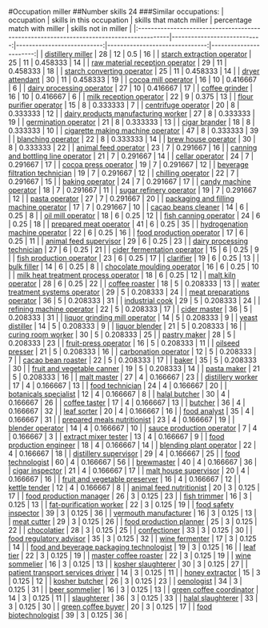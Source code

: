#Occupation miller
##Number skills 24
###Similar occupations:
| occupation                                                                              |   skills in this occupation |   skills that match miller |   percentage match with miller |   skills not in miller |
|:----------------------------------------------------------------------------------------|----------------------------:|---------------------------:|-------------------------------:|-----------------------:|
| [distillery miller](distillery_miller.md)                                               |                          28 |                         12 |                       0.5      |                     16 |
| [starch extraction operator](starch_extraction_operator.md)                             |                          25 |                         11 |                       0.458333 |                     14 |
| [raw material reception operator](raw_material_reception_operator.md)                   |                          29 |                         11 |                       0.458333 |                     18 |
| [starch converting operator](starch_converting_operator.md)                             |                          25 |                         11 |                       0.458333 |                     14 |
| [dryer attendant](dryer_attendant.md)                                                   |                          30 |                         11 |                       0.458333 |                     19 |
| [cocoa mill operator](cocoa_mill_operator.md)                                           |                          16 |                         10 |                       0.416667 |                      6 |
| [dairy processing operator](dairy_processing_operator.md)                               |                          27 |                         10 |                       0.416667 |                     17 |
| [coffee grinder](coffee_grinder.md)                                                     |                          16 |                         10 |                       0.416667 |                      6 |
| [milk reception operator](milk_reception_operator.md)                                   |                          22 |                          9 |                       0.375    |                     13 |
| [flour purifier operator](flour_purifier_operator.md)                                   |                          15 |                          8 |                       0.333333 |                      7 |
| [centrifuge operator](centrifuge_operator.md)                                           |                          20 |                          8 |                       0.333333 |                     12 |
| [dairy products manufacturing worker](dairy_products_manufacturing_worker.md)           |                          27 |                          8 |                       0.333333 |                     19 |
| [germination operator](germination_operator.md)                                         |                          21 |                          8 |                       0.333333 |                     13 |
| [cigar brander](cigar_brander.md)                                                       |                          18 |                          8 |                       0.333333 |                     10 |
| [cigarette making machine operator](cigarette_making_machine_operator.md)               |                          47 |                          8 |                       0.333333 |                     39 |
| [blanching operator](blanching_operator.md)                                             |                          22 |                          8 |                       0.333333 |                     14 |
| [brew house operator](brew_house_operator.md)                                           |                          30 |                          8 |                       0.333333 |                     22 |
| [animal feed operator](animal_feed_operator.md)                                         |                          23 |                          7 |                       0.291667 |                     16 |
| [canning and bottling line operator](canning_and_bottling_line_operator.md)             |                          21 |                          7 |                       0.291667 |                     14 |
| [cellar operator](cellar_operator.md)                                                   |                          24 |                          7 |                       0.291667 |                     17 |
| [cocoa press operator](cocoa_press_operator.md)                                         |                          19 |                          7 |                       0.291667 |                     12 |
| [beverage filtration technician](beverage_filtration_technician.md)                     |                          19 |                          7 |                       0.291667 |                     12 |
| [chilling operator](chilling_operator.md)                                               |                          22 |                          7 |                       0.291667 |                     15 |
| [baking operator](baking_operator.md)                                                   |                          24 |                          7 |                       0.291667 |                     17 |
| [candy machine operator](candy_machine_operator.md)                                     |                          18 |                          7 |                       0.291667 |                     11 |
| [sugar refinery operator](sugar_refinery_operator.md)                                   |                          19 |                          7 |                       0.291667 |                     12 |
| [pasta operator](pasta_operator.md)                                                     |                          27 |                          7 |                       0.291667 |                     20 |
| [packaging and filling machine operator](packaging_and_filling_machine_operator.md)     |                          17 |                          7 |                       0.291667 |                     10 |
| [cacao beans cleaner](cacao_beans_cleaner.md)                                           |                          14 |                          6 |                       0.25     |                      8 |
| [oil mill operator](oil_mill_operator.md)                                               |                          18 |                          6 |                       0.25     |                     12 |
| [fish canning operator](fish_canning_operator.md)                                       |                          24 |                          6 |                       0.25     |                     18 |
| [prepared meat operator](prepared_meat_operator.md)                                     |                          41 |                          6 |                       0.25     |                     35 |
| [hydrogenation machine operator](hydrogenation_machine_operator.md)                     |                          22 |                          6 |                       0.25     |                     16 |
| [food production operator](food_production_operator.md)                                 |                          17 |                          6 |                       0.25     |                     11 |
| [animal feed supervisor](animal_feed_supervisor.md)                                     |                          29 |                          6 |                       0.25     |                     23 |
| [dairy processing technician](dairy_processing_technician.md)                           |                          27 |                          6 |                       0.25     |                     21 |
| [cider fermentation operator](cider_fermentation_operator.md)                           |                          15 |                          6 |                       0.25     |                      9 |
| [fish production operator](fish_production_operator.md)                                 |                          23 |                          6 |                       0.25     |                     17 |
| [clarifier](clarifier.md)                                                               |                          19 |                          6 |                       0.25     |                     13 |
| [bulk filler](bulk_filler.md)                                                           |                          14 |                          6 |                       0.25     |                      8 |
| [chocolate moulding operator](chocolate_moulding_operator.md)                           |                          16 |                          6 |                       0.25     |                     10 |
| [milk heat treatment process operator](milk_heat_treatment_process_operator.md)         |                          18 |                          6 |                       0.25     |                     12 |
| [malt kiln operator](malt_kiln_operator.md)                                             |                          28 |                          6 |                       0.25     |                     22 |
| [coffee roaster](coffee_roaster.md)                                                     |                          18 |                          5 |                       0.208333 |                     13 |
| [water treatment systems operator](water_treatment_systems_operator.md)                 |                          29 |                          5 |                       0.208333 |                     24 |
| [meat preparations operator](meat_preparations_operator.md)                             |                          36 |                          5 |                       0.208333 |                     31 |
| [industrial cook](industrial_cook.md)                                                   |                          29 |                          5 |                       0.208333 |                     24 |
| [refining machine operator](refining_machine_operator.md)                               |                          22 |                          5 |                       0.208333 |                     17 |
| [cider master](cider_master.md)                                                         |                          36 |                          5 |                       0.208333 |                     31 |
| [liquor grinding mill operator](liquor_grinding_mill_operator.md)                       |                          14 |                          5 |                       0.208333 |                      9 |
| [yeast distiller](yeast_distiller.md)                                                   |                          14 |                          5 |                       0.208333 |                      9 |
| [liquor blender](liquor_blender.md)                                                     |                          21 |                          5 |                       0.208333 |                     16 |
| [curing room worker](curing_room_worker.md)                                             |                          30 |                          5 |                       0.208333 |                     25 |
| [pastry maker](pastry_maker.md)                                                         |                          28 |                          5 |                       0.208333 |                     23 |
| [fruit-press operator](fruit-press_operator.md)                                         |                          16 |                          5 |                       0.208333 |                     11 |
| [oilseed presser](oilseed_presser.md)                                                   |                          21 |                          5 |                       0.208333 |                     16 |
| [carbonation operator](carbonation_operator.md)                                         |                          12 |                          5 |                       0.208333 |                      7 |
| [cacao bean roaster](cacao_bean_roaster.md)                                             |                          22 |                          5 |                       0.208333 |                     17 |
| [baker](baker.md)                                                                       |                          35 |                          5 |                       0.208333 |                     30 |
| [fruit and vegetable canner](fruit_and_vegetable_canner.md)                             |                          19 |                          5 |                       0.208333 |                     14 |
| [pasta maker](pasta_maker.md)                                                           |                          21 |                          5 |                       0.208333 |                     16 |
| [malt master](malt_master.md)                                                           |                          27 |                          4 |                       0.166667 |                     23 |
| [distillery worker](distillery_worker.md)                                               |                          17 |                          4 |                       0.166667 |                     13 |
| [food technician](food_technician.md)                                                   |                          24 |                          4 |                       0.166667 |                     20 |
| [botanicals specialist](botanicals_specialist.md)                                       |                          12 |                          4 |                       0.166667 |                      8 |
| [halal butcher](halal_butcher.md)                                                       |                          30 |                          4 |                       0.166667 |                     26 |
| [coffee taster](coffee_taster.md)                                                       |                          17 |                          4 |                       0.166667 |                     13 |
| [butcher](butcher.md)                                                                   |                          36 |                          4 |                       0.166667 |                     32 |
| [leaf sorter](leaf_sorter.md)                                                           |                          20 |                          4 |                       0.166667 |                     16 |
| [food analyst](food_analyst.md)                                                         |                          35 |                          4 |                       0.166667 |                     31 |
| [prepared meals nutritionist](prepared_meals_nutritionist.md)                           |                          23 |                          4 |                       0.166667 |                     19 |
| [blender operator](blender_operator.md)                                                 |                          14 |                          4 |                       0.166667 |                     10 |
| [sauce production operator](sauce_production_operator.md)                               |                           7 |                          4 |                       0.166667 |                      3 |
| [extract mixer tester](extract_mixer_tester.md)                                         |                          13 |                          4 |                       0.166667 |                      9 |
| [food production engineer](food_production_engineer.md)                                 |                          18 |                          4 |                       0.166667 |                     14 |
| [blending plant operator](blending_plant_operator.md)                                   |                          22 |                          4 |                       0.166667 |                     18 |
| [distillery supervisor](distillery_supervisor.md)                                       |                          29 |                          4 |                       0.166667 |                     25 |
| [food technologist](food_technologist.md)                                               |                          60 |                          4 |                       0.166667 |                     56 |
| [brewmaster](brewmaster.md)                                                             |                          40 |                          4 |                       0.166667 |                     36 |
| [cigar inspector](cigar_inspector.md)                                                   |                          21 |                          4 |                       0.166667 |                     17 |
| [malt house supervisor](malt_house_supervisor.md)                                       |                          20 |                          4 |                       0.166667 |                     16 |
| [fruit and vegetable preserver](fruit_and_vegetable_preserver.md)                       |                          16 |                          4 |                       0.166667 |                     12 |
| [kettle tender](kettle_tender.md)                                                       |                          12 |                          4 |                       0.166667 |                      8 |
| [animal feed nutritionist](animal_feed_nutritionist.md)                                 |                          20 |                          3 |                       0.125    |                     17 |
| [food production manager](food_production_manager.md)                                   |                          26 |                          3 |                       0.125    |                     23 |
| [fish trimmer](fish_trimmer.md)                                                         |                          16 |                          3 |                       0.125    |                     13 |
| [fat-purification worker](fat-purification_worker.md)                                   |                          22 |                          3 |                       0.125    |                     19 |
| [food safety inspector](food_safety_inspector.md)                                       |                          39 |                          3 |                       0.125    |                     36 |
| [vermouth manufacturer](vermouth_manufacturer.md)                                       |                          16 |                          3 |                       0.125    |                     13 |
| [meat cutter](meat_cutter.md)                                                           |                          29 |                          3 |                       0.125    |                     26 |
| [food production planner](food_production_planner.md)                                   |                          25 |                          3 |                       0.125    |                     22 |
| [chocolatier](chocolatier.md)                                                           |                          28 |                          3 |                       0.125    |                     25 |
| [confectioner](confectioner.md)                                                         |                          33 |                          3 |                       0.125    |                     30 |
| [food regulatory advisor](food_regulatory_advisor.md)                                   |                          35 |                          3 |                       0.125    |                     32 |
| [wine fermenter](wine_fermenter.md)                                                     |                          17 |                          3 |                       0.125    |                     14 |
| [food and beverage packaging technologist](food_and_beverage_packaging_technologist.md) |                          19 |                          3 |                       0.125    |                     16 |
| [leaf tier](leaf_tier.md)                                                               |                          22 |                          3 |                       0.125    |                     19 |
| [master coffee roaster](master_coffee_roaster.md)                                       |                          22 |                          3 |                       0.125    |                     19 |
| [wine sommelier](wine_sommelier.md)                                                     |                          16 |                          3 |                       0.125    |                     13 |
| [kosher slaughterer](kosher_slaughterer.md)                                             |                          30 |                          3 |                       0.125    |                     27 |
| [patient transport services driver](patient_transport_services_driver.md)               |                          14 |                          3 |                       0.125    |                     11 |
| [honey extractor](honey_extractor.md)                                                   |                          15 |                          3 |                       0.125    |                     12 |
| [kosher butcher](kosher_butcher.md)                                                     |                          26 |                          3 |                       0.125    |                     23 |
| [oenologist](oenologist.md)                                                             |                          34 |                          3 |                       0.125    |                     31 |
| [beer sommelier](beer_sommelier.md)                                                     |                          16 |                          3 |                       0.125    |                     13 |
| [green coffee coordinator](green coffee coordinator.md)                                 |                          14 |                          3 |                       0.125    |                     11 |
| [slaughterer](slaughterer.md)                                                           |                          36 |                          3 |                       0.125    |                     33 |
| [halal slaughterer](halal_slaughterer.md)                                               |                          33 |                          3 |                       0.125    |                     30 |
| [green coffee buyer](green_coffee_buyer.md)                                             |                          20 |                          3 |                       0.125    |                     17 |
| [food biotechnologist](food_biotechnologist.md)                                         |                          39 |                          3 |                       0.125    |                     36 |
